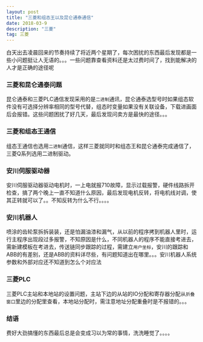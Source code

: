 ```yaml
---
layout: post
title: "三菱和组态王以及昆仑通泰通信"
date: 2018-03-9
description: "三菱"
tag: 三菱
---
```

白天出去凌晨回来的节奏持续了将近两个星期了，每次困扰的东西最后发现都是一些小问题挺让人无语的。。。一些问题靠查看资料还是太过费时间了，找到能解决的人才是正确的途径呢
### 三菱和昆仑通泰问题
昆仑通泰和三菱PLC通信发现采用的是`二进制`通讯，昆仑通泰选型号时如果组态软件没有可选择分辨率相同的型号代替，组态时变量如果没有关联设备，下载进画面后会报错。这些问题困扰了好几天，最后发现问卖方是最快的途径。。。
### 三菱和组态王通信
组态王通信也选用`二进制`通信，这样三菱就同时和组态王和昆仑通泰完成通信了，三菱Q系列选用二进制驱动。
### 安川伺服驱动器
安川伺服驱动器驱动电机时，一上电就报710故障，显示过载报警，硬件线路拆开检查，搞了两个晚上一直不知道什么原因，最后发现电机反转，将电机线对调，使其正转就可以了。。不知反转为什么不行。。。。
### 安川机器人
喷涂的齿轮泵拆拆装装，还是怕漏油漆和漏气，从以前的程序拷到机器人里时，运行主程序出现段过多报警，不知原因是什么，不同机器人的程序不能直接考进去，需新建模板在考进去，传送链同步跟踪的过程，需建立`用户坐标`，安川的跟踪和ABB的有差别，还是ABB的资料详尽些，有问题知道出在哪里。。。安川机器人系统参数和外部对应还不知道到怎么个对应法
### 三菱PLC
三菱PLC主站和本地站的设置问题，主站下边的从站的IO分配和寄存器分配从`折叠窗口`里边的分配里查看，本地站分配时，需注意地址分配重叠时是不报错的。。。
### 结语
费好大劲搞懂的东西最后总是会变成习以为常的事情，洗洗睡觉了。。。。

